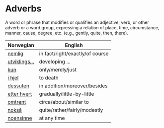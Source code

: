 # Adverbs

A word or phrase that modifies or qualifies an adjective, verb, or other adverb or a word group, expressing a relation of place, time, circumstance, manner, cause, degree, etc. (e.g., gently, quite, then, there).

| Norwegian | English |
| --- | --- |
| [nemlig](https://www.ordnett.no/search?language=no&phrase=nemlig) | in fact/right/exactly/of course |
| [utviklings...](https://www.ordnett.no/search?language=no&phrase=utviklings...) | developing ... |
| [kun](https://www.ordnett.no/search?language=no&phrase=kun) | only/merely/just |
| [i hjel](https://www.ordnett.no/search?language=no&phrase=i%20hjel) | to death |
| [dessuten](https://www.ordnett.no/search?language=no&phrase=dessuten) | in addition/moreover/besides |
| [etter hvert](https://www.ordnett.no/search?language=no&phrase=etter%20hvert) | gradually/little-by-little |
| [omtrent](https://www.ordnett.no/search?language=no&phrase=omtrent) | circa/about/similar to |
| [nokså](https://www.ordnett.no/search?language=no&phrase=nokså) | quite/rather/fairly/modestly |
| [noensinne](https://www.ordnett.no/search?language=no&phrase=noensinne) | at any time |

